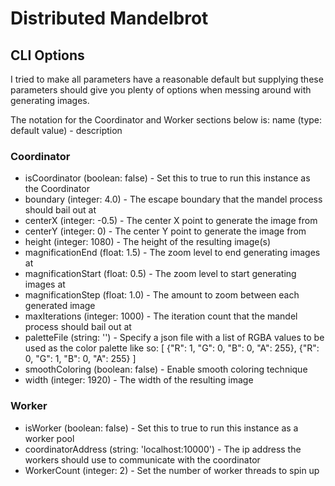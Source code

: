 # Distributed Mandelbrot

## CLI Options
I tried to make all parameters have a reasonable default but supplying these parameters should give you plenty of
options when messing around with generating images.

The notation for the Coordinator and Worker sections below is:
name (type: default value) - description

### Coordinator
* isCoordinator (boolean: false) - Set this to true to run this instance as the Coordinator
* boundary (integer: 4.0) - The escape boundary that the mandel process should bail out at
* centerX (integer: -0.5) - The center X point to generate the image from
* centerY (integer: 0) - The center Y point to generate the image from
* height (integer: 1080) - The height of the resulting image(s)
* magnificationEnd (float: 1.5) - The zoom level to end generating images at
* magnificationStart (float: 0.5) - The zoom level to start generating images at
* magnificationStep (float: 1.0) - The amount to zoom between each generated image
* maxIterations (integer: 1000) - The iteration count that the mandel process should bail out at
* paletteFile (string: '') - Specify a json file with a list of RGBA values to be used as the color palette like so:
 [ {"R": 1, "G": 0, "B": 0, "A": 255}, {"R": 0, "G": 1, "B": 0, "A": 255} ]
 * smoothColoring (boolean: false) - Enable smooth coloring technique
 * width (integer: 1920) - The width of the resulting image

### Worker
* isWorker (boolean: false) - Set this to true to run this instance as a worker pool
* coordinatorAddress (string: 'localhost:10000') - The ip address the workers should use to communicate with the coordinator
* WorkerCount (integer: 2) - Set the number of worker threads to spin up